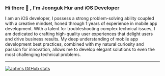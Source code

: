 ### Hi there 👋 , I'm Jeonguk Hur and iOS Developer

I am an iOS developer, I possess a strong problem-solving ability coupled with a creative mindset, honed through 1 years of experience in mobile app development. With a talent for troubleshooting complex technical issues, I am dedicated to crafting high-quality user experiences that delight users and drive business results. My deep understanding of mobile app development best practices, combined with my natural curiosity and passion for innovation, allows me to develop elegant solutions to even the most challenging technical problems.


***
[![John's GitHub stats](https://github-readme-stats.vercel.app/api?username=johnjeongukhur&show_icons=true&theme=cobalt)](https://github.com/johnjeongukhur/github-readme-stats)

